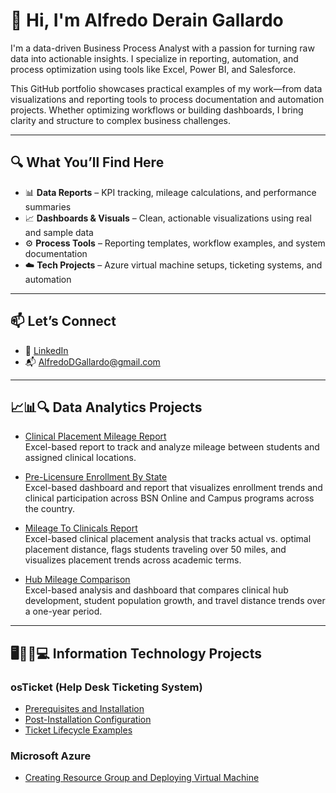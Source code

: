 # 👋 Hi, I'm Alfredo Derain Gallardo

I'm a data-driven Business Process Analyst with a passion for turning raw data into actionable insights. I specialize in reporting, automation, and process optimization using tools like Excel, Power BI, and Salesforce.

This GitHub portfolio showcases practical examples of my work—from data visualizations and reporting tools to process documentation and automation projects. Whether optimizing workflows or building dashboards, I bring clarity and structure to complex business challenges.

---

## 🔍 What You’ll Find Here

- 📊 **Data Reports** – KPI tracking, mileage calculations, and performance summaries  
- 📈 **Dashboards & Visuals** – Clean, actionable visualizations using real and sample data  
- ⚙️ **Process Tools** – Reporting templates, workflow examples, and system documentation  
- ☁️ **Tech Projects** – Azure virtual machine setups, ticketing systems, and automation

---

## 📫 Let’s Connect

- 💼 [LinkedIn](https://linkedin.com/in/AlfredoDGallardo)  
- 📬 AlfredoDGallardo@gmail.com  

---

## 📈📊🔍 Data Analytics Projects

- [Clinical Placement Mileage Report](https://github.com/AlfredoDGallardo/Clinical-Placement-Mileage-Report)  
  Excel-based report to track and analyze mileage between students and assigned clinical locations.

- [Pre-Licensure Enrollment By State](https://github.com/AlfredoDGallardo/PreLicensure-Enrollment-by-State/blob/main/README.md)   
  Excel-based dashboard and report that visualizes enrollment trends and clinical participation across BSN Online and Campus programs across the country.

- [Mileage To Clinicals Report](https://github.com/AlfredoDGallardo/Mileage-To-Clinicals/tree/main)  
  Excel-based clinical placement analysis that tracks actual vs. optimal placement distance, flags students traveling over 50 miles, and visualizes placement trends across academic terms.

- [Hub Mileage Comparison](https://github.com/AlfredoDGallardo/Hub-Mileage-Comparison/tree/main)  
  Excel-based analysis and dashboard that compares clinical hub development, student population growth, and travel distance trends over a one-year period.

---

## 🖥️👨‍💻💻 Information Technology Projects

### **osTicket (Help Desk Ticketing System)**
- [Prerequisites and Installation](https://github.com/AlfredoDGallardo/osTicket-Prereqs)  
- [Post-Installation Configuration](https://github.com/AlfredoDGallardo/osTicket-configurations)  
- [Ticket Lifecycle Examples](https://github.com/AlfredoDGallardo/osTicket-TicketExamples)  

### **Microsoft Azure**
- [Creating Resource Group and Deploying Virtual Machine](https://github.com/AlfredoDGallardo/MIcrosoftAzure-ResourceGroupVirtualMachine)  
